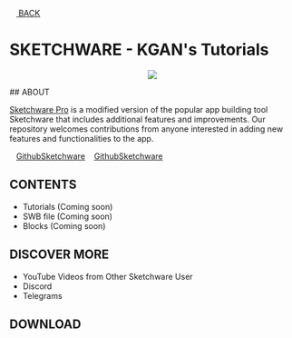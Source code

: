 [<img src="https://cdn-icons-png.flaticon.com/512/2099/2099190.png" width="12"/> BACK](https://github.com/kganallinone/KGANTutorials)
# SKETCHWARE - KGAN's Tutorials

<p align="center">
    <img src="https://github.com/kganallinone/KGANTutorials/assets/86733485/bf176c15-0e11-4a12-bc3b-6c04ee372bc8" heigth="200" weigth="200"/>
</p>
## ABOUT

[Sketchware Pro](https://sketchware-docs.vercel.app/docs/getting-started.html) is a modified version of the popular app building tool Sketchware that includes additional features and improvements. Our repository welcomes contributions from anyone interested in adding new features and functionalities to the app.


[<img src="https://github.com/kganallinone/KGANTutorials/assets/86733485/b9eab242-090a-499c-aef6-ffec50ecbd6c" width="12"/>GithubSketchware](https://github.com/Sketchware-Pro/Sketchware-Pro) 
[<img src="https://github.com/kganallinone/KGANTutorials/assets/86733485/b9eab242-090a-499c-aef6-ffec50ecbd6c" width="12"/>GithubSketchware](https://github.com/Sketchware-Pro/Sketchware-Pro)

## CONTENTS
- Tutorials (Coming soon)
- SWB file (Coming soon)
- Blocks (Coming soon)

## DISCOVER MORE
- YouTube Videos from Other Sketchware User
- Discord
- Telegrams


## DOWNLOAD


